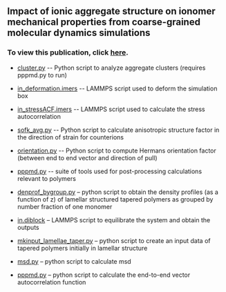 ## Impact of ionic aggregate structure on ionomer mechanical properties from coarse-grained molecular dynamics simulations
### To view this publication, click [here](https://aip.scitation.org/doi/10.1063/1.4985904). 


- [cluster.py](https://github.com/hall-polymers/published-work/blob/master/2017-sampath2017impact/cluster.py)  -- Python script to analyze aggregate clusters (requires pppmd.py to run)

- [in_deformation.imers](https://github.com/hall-polymers/published-work/blob/master/2017-sampath2017impact/in_deformation.imers) -- LAMMPS script used to deform the simulation box

- [in_stressACF.imers](https://github.com/hall-polymers/published-work/blob/master/2017-sampath2017impact/in_stressacf.imers) -- LAMMPS script used to calculate the stress autocorrelation

- [sofk_avg.py](https://github.com/hall-polymers/published-work/blob/master/2017-sampath2017impact/sofk_avg.py) -- Python script to calculate anisotropic structure factor in the direction of strain for counterions

- [orientation.py](https://github.com/hall-polymers/published-work/blob/master/2017-sampath2017impact/orientation.py) -- Python script to compute Hermans orientation factor (between end to end vector and direction of pull)

- [pppmd.py](https://github.com/hall-polymers/published-work/blob/master/2017-sampath2017impact/pppmd.py) -- suite of tools used for post-processing calculations relevant to polymers


- [denprof_bygroup.py](https://github.com/hall-polymers/published-work/blob/master/2015-seo2015effect/denprof_bygroup.py) – python script to obtain the density profiles (as a function of z) of lamellar structured tapered polymers as grouped by number fraction of one monomer

- [in.diblock](https://github.com/hall-polymers/published-work/blob/master/2015-seo2015effect/in.diblock) – LAMMPS script to equilibrate the system and obtain the outputs

- [mkinput_lamellae_taper.py](https://github.com/hall-polymers/published-work/blob/master/2015-seo2015effect/mkinput_lamellae_taper.py) – python script to create an input data of tapered polymers initially in lamellar structure

- [msd.py](https://github.com/hall-polymers/published-work/blob/master/2015-seo2015effect/msd.py) – python script to calculate msd

- [pppmd.py](https://github.com/hall-polymers/published-work/blob/master/2015-seo2015effect/pppmd.py) – python script to calculate the end-to-end vector autocorrelation function